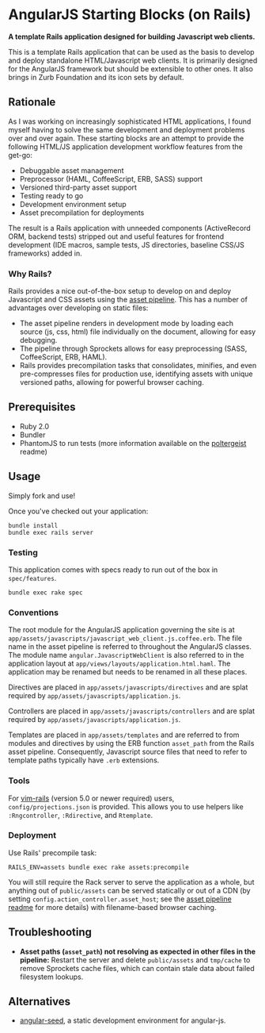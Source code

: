 AngularJS Starting Blocks (on Rails)
====================================

**A template Rails application designed for building Javascript web clients.**

This is a template Rails application that can be used as the basis to develop
and deploy standalone HTML/Javascript web clients. It is primarily designed for
the AngularJS framework but should be extensible to other ones. It also brings
in Zurb Foundation and its icon sets by default.

Rationale
---------

As I was working on increasingly sophisticated HTML applications, I found
myself having to solve the same development and deployment problems over and
over again. These starting blocks are an attempt to provide the following
HTML/JS application development workflow features from the get-go:

 * Debuggable asset management
 * Preprocessor (HAML, CoffeeScript, ERB, SASS) support
 * Versioned third-party asset support
 * Testing ready to go
 * Development environment setup
 * Asset precompilation for deployments

The result is a Rails application with unneeded components (ActiveRecord ORM,
backend tests) stripped out and useful features for frontend development (IDE
macros, sample tests, JS directories, baseline CSS/JS frameworks) added in.

### Why Rails?

Rails provides a nice out-of-the-box setup to develop on and deploy Javascript
and CSS assets using the [asset
pipeline](http://edgeguides.rubyonrails.org/asset_pipeline.html). This has a
number of advantages over developing on static files:
 * The asset pipeline renders in development mode by loading each source (js,
   css, html) file individually on the document, allowing for easy debugging.
 * The pipeline through Sprockets allows for easy preprocessing (SASS,
   CoffeeScript, ERB, HAML).
 * Rails provides precompilation tasks that consolidates, minifies, and even
   pre-compresses files for production use, identifying assets with unique
   versioned paths, allowing for powerful browser caching.

Prerequisites
-------------

 * Ruby 2.0
 * Bundler
 * PhantomJS to run tests (more information available on the
   [poltergeist](https://github.com/jonleighton/poltergeist/tree/v1.2.0)
   readme)


Usage
-----

Simply fork and use!

Once you've checked out your application:

    bundle install
    bundle exec rails server

### Testing

This application comes with specs ready to run out of the box in `spec/features`.

    bundle exec rake spec

### Conventions

The root module for the AngularJS application governing the site is at
`app/assets/javascripts/javascript_web_client.js.coffee.erb`. The file name in
the asset pipeline is referred to throughout the AngularJS classes. The module
name `angular.JavascriptWebClient` is also referred to in the application
layout at `app/views/layouts/application.html.haml`. The application may be
renamed but needs to be renamed in all these places.

Directives are placed in `app/assets/javascripts/directives` and are splat
required by `app/assets/javascripts/application.js`.

Controllers are placed in `app/assets/javascripts/controllers` and are splat
required by `app/assets/javascripts/application.js`.

Templates are placed in `app/assets/templates` and are referred to from modules
and directives by using the ERB function `asset_path` from the Rails asset
pipeline. Consequently, Javascript source files that need to refer to template
paths typically have `.erb` extensions.

### Tools

For [vim-rails](http://www.vim.org/scripts/script.php?script_id=1567) (version
5.0 or newer required) users, `config/projections.json` is provided. This
allows you to use helpers like `:Rngcontroller`, `:Rdirective`, and
`Rtemplate`.

### Deployment

Use Rails' precompile task:

    RAILS_ENV=assets bundle exec rake assets:precompile

You will still require the Rack server to serve the application as a whole, but
anything out of `public/assets` can be served statically or out of a CDN (by
setting `config.action_controller.asset_host`; see the [asset pipeline
readme](http://guides.rubyonrails.org/asset_pipeline.html) for more details)
with filename-based browser caching.

Troubleshooting
---------------

 * **Asset paths (`asset_path`) not resolving as expected in other files in the
   pipeline:** Restart the server and delete `public/assets` and `tmp/cache` to
   remove Sprockets cache files, which can contain stale data about failed
   filesystem lookups.

Alternatives
------------

 * [angular-seed](https://github.com/angular/angular-seed), a static
   development environment for angular-js.
